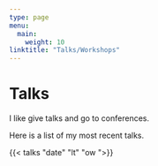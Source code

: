 ```yaml
---
type: page
menu:
  main:
    weight: 10
linktitle: "Talks/Workshops"
---
```

# Talks

I like give talks and go to conferences.  

Here is a list of my most recent talks. 

{{< talks "date" "lt" "ow ">}}
